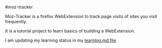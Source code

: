 #moz-tracker

Moz-Tracker is a firefox WebExtension to track page visits of sites you visit frequently.

It is a tutorial project to learn basics of building a WebExtension.

I am updating my learning status in my [learnlog.md file](learnlog.md)
